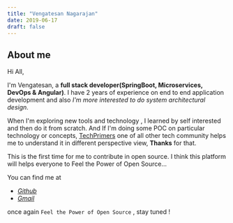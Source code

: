 ```yaml
---
title: "Vengatesan Nagarajan"
date: 2019-06-17
draft: false
---
```


## About me
Hi All,

I'm Vengatesan, a **full stack developer(SpringBoot, Microservices, DevOps & Angular)**. I have 2 years of experience on end to end application development and also *I'm more interested to do system architectural design*.

When I'm exploring new tools and technology , I learned by self interested and then do it from scratch. And If I'm doing some POC on particular technology or concepts,  [TechPrimers](https://youtube.com/TechPrimers) one of all other tech community helps me to understand it in different perspective view, **Thanks** for that.

This is the first time for me to contribute in open source. I think this platform will helps everyone to 
Feel the Power of Open Source...  


You can find me at

 - [*Github*](https://github.com/vengatesanns)
 - [*Gmail*](mailto:vengat19amd@gmail.com)

once again `Feel the Power of Open Source` , stay tuned !